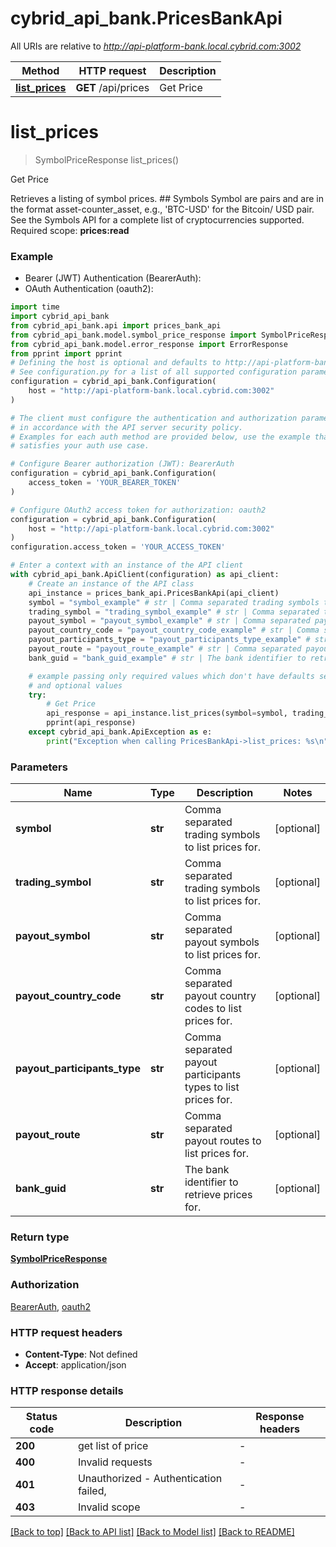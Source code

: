 # cybrid_api_bank.PricesBankApi

All URIs are relative to *http://api-platform-bank.local.cybrid.com:3002*

Method | HTTP request | Description
------------- | ------------- | -------------
[**list_prices**](PricesBankApi.md#list_prices) | **GET** /api/prices | Get Price


# **list_prices**
> SymbolPriceResponse list_prices()

Get Price

Retrieves a listing of symbol prices.  ## Symbols  Symbol are pairs and are in the format asset-counter_asset, e.g., 'BTC-USD' for the Bitcoin/ USD pair. See the Symbols API for a complete list of cryptocurrencies supported.    Required scope: **prices:read**

### Example

* Bearer (JWT) Authentication (BearerAuth):
* OAuth Authentication (oauth2):

```python
import time
import cybrid_api_bank
from cybrid_api_bank.api import prices_bank_api
from cybrid_api_bank.model.symbol_price_response import SymbolPriceResponse
from cybrid_api_bank.model.error_response import ErrorResponse
from pprint import pprint
# Defining the host is optional and defaults to http://api-platform-bank.local.cybrid.com:3002
# See configuration.py for a list of all supported configuration parameters.
configuration = cybrid_api_bank.Configuration(
    host = "http://api-platform-bank.local.cybrid.com:3002"
)

# The client must configure the authentication and authorization parameters
# in accordance with the API server security policy.
# Examples for each auth method are provided below, use the example that
# satisfies your auth use case.

# Configure Bearer authorization (JWT): BearerAuth
configuration = cybrid_api_bank.Configuration(
    access_token = 'YOUR_BEARER_TOKEN'
)

# Configure OAuth2 access token for authorization: oauth2
configuration = cybrid_api_bank.Configuration(
    host = "http://api-platform-bank.local.cybrid.com:3002"
)
configuration.access_token = 'YOUR_ACCESS_TOKEN'

# Enter a context with an instance of the API client
with cybrid_api_bank.ApiClient(configuration) as api_client:
    # Create an instance of the API class
    api_instance = prices_bank_api.PricesBankApi(api_client)
    symbol = "symbol_example" # str | Comma separated trading symbols to list prices for. (optional)
    trading_symbol = "trading_symbol_example" # str | Comma separated trading symbols to list prices for. (optional)
    payout_symbol = "payout_symbol_example" # str | Comma separated payout symbols to list prices for. (optional)
    payout_country_code = "payout_country_code_example" # str | Comma separated payout country codes to list prices for. (optional)
    payout_participants_type = "payout_participants_type_example" # str | Comma separated payout participants types to list prices for. (optional)
    payout_route = "payout_route_example" # str | Comma separated payout routes to list prices for. (optional)
    bank_guid = "bank_guid_example" # str | The bank identifier to retrieve prices for. (optional)

    # example passing only required values which don't have defaults set
    # and optional values
    try:
        # Get Price
        api_response = api_instance.list_prices(symbol=symbol, trading_symbol=trading_symbol, payout_symbol=payout_symbol, payout_country_code=payout_country_code, payout_participants_type=payout_participants_type, payout_route=payout_route, bank_guid=bank_guid)
        pprint(api_response)
    except cybrid_api_bank.ApiException as e:
        print("Exception when calling PricesBankApi->list_prices: %s\n" % e)
```


### Parameters

Name | Type | Description  | Notes
------------- | ------------- | ------------- | -------------
 **symbol** | **str**| Comma separated trading symbols to list prices for. | [optional]
 **trading_symbol** | **str**| Comma separated trading symbols to list prices for. | [optional]
 **payout_symbol** | **str**| Comma separated payout symbols to list prices for. | [optional]
 **payout_country_code** | **str**| Comma separated payout country codes to list prices for. | [optional]
 **payout_participants_type** | **str**| Comma separated payout participants types to list prices for. | [optional]
 **payout_route** | **str**| Comma separated payout routes to list prices for. | [optional]
 **bank_guid** | **str**| The bank identifier to retrieve prices for. | [optional]

### Return type

[**SymbolPriceResponse**](SymbolPriceResponse.md)

### Authorization

[BearerAuth](../README.md#BearerAuth), [oauth2](../README.md#oauth2)

### HTTP request headers

 - **Content-Type**: Not defined
 - **Accept**: application/json


### HTTP response details

| Status code | Description | Response headers |
|-------------|-------------|------------------|
**200** | get list of price |  -  |
**400** | Invalid requests |  -  |
**401** | Unauthorized - Authentication failed,  |  -  |
**403** | Invalid scope |  -  |

[[Back to top]](#) [[Back to API list]](../README.md#documentation-for-api-endpoints) [[Back to Model list]](../README.md#documentation-for-models) [[Back to README]](../README.md)

